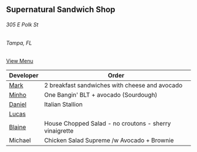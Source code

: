 ## Supernatural Sandwich Shop
###### 305 E Polk St
###### Tampa, FL


[View Menu](https://supernaturalfoodandwine.square.site)

Developer     | Order
--------------|---------------------
[Mark](http://github.com/mark-smithtb)              | 2 breakfast sandwiches with cheese and avocado
[Minho](https://github.com/minhochoi)               | One Bangin' BLT + avocado (Sourdough)
[Daniel](https://github.com/dtartaglia)             | Italian Stallion
[Lucas](https://github.com/lucasclaude)             | 
[Blaine](https://github.com/blainelawson)          | House Chopped Salad - no croutons - sherry vinaigrette
Michael                                             | Chicken Salad Supreme /w Avocado + Brownie
